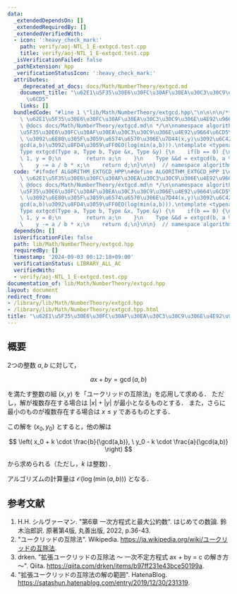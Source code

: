 ```yaml
---
data:
  _extendedDependsOn: []
  _extendedRequiredBy: []
  _extendedVerifiedWith:
  - icon: ':heavy_check_mark:'
    path: verify/aoj-NTL_1_E-extgcd.test.cpp
    title: verify/aoj-NTL_1_E-extgcd.test.cpp
  _isVerificationFailed: false
  _pathExtension: hpp
  _verificationStatusIcon: ':heavy_check_mark:'
  attributes:
    _deprecated_at_docs: docs/Math/NumberTheory/extgcd.md
    document_title: "\u62E1\u5F35\u30E6\u30FC\u30AF\u30EA\u30C3\u30C9\u306E\u4E92\u9664\
      \u6CD5"
    links: []
  bundledCode: "#line 1 \"lib/Math/NumberTheory/extgcd.hpp\"\n\n\n\n/**\n * @brief\
    \ \u62E1\u5F35\u30E6\u30FC\u30AF\u30EA\u30C3\u30C9\u306E\u4E92\u9664\u6CD5\n *\
    \ @docs docs/Math/NumberTheory/extgcd.md\n */\n\nnamespace algorithm {\n\n// \u62E1\
    \u5F35\u30E6\u30FC\u30AF\u30EA\u30C3\u30C9\u306E\u4E92\u9664\u6CD5\uFF0E\n// ax+by=gcd(a,b)\
    \ \u3092\u6E80\u305F\u3059\u6574\u6570\u306E\u7D44(x,y)\u3092\u6C42\u3081\uFF0C\
    gcd(a,b)\u3092\u8FD4\u3059\uFF0EO(log(min(a,b))).\ntemplate <typename Type>\n\
    Type extgcd(Type a, Type b, Type &x, Type &y) {\n    if(b == 0) {\n        x =\
    \ 1, y = 0;\n        return a;\n    }\n    Type &&d = extgcd(b, a % b, y, x);\n\
    \    y -= a / b * x;\n    return d;\n}\n\n}  // namespace algorithm\n\n\n"
  code: "#ifndef ALGORITHM_EXTGCD_HPP\n#define ALGORITHM_EXTGCD_HPP 1\n\n/**\n * @brief\
    \ \u62E1\u5F35\u30E6\u30FC\u30AF\u30EA\u30C3\u30C9\u306E\u4E92\u9664\u6CD5\n *\
    \ @docs docs/Math/NumberTheory/extgcd.md\n */\n\nnamespace algorithm {\n\n// \u62E1\
    \u5F35\u30E6\u30FC\u30AF\u30EA\u30C3\u30C9\u306E\u4E92\u9664\u6CD5\uFF0E\n// ax+by=gcd(a,b)\
    \ \u3092\u6E80\u305F\u3059\u6574\u6570\u306E\u7D44(x,y)\u3092\u6C42\u3081\uFF0C\
    gcd(a,b)\u3092\u8FD4\u3059\uFF0EO(log(min(a,b))).\ntemplate <typename Type>\n\
    Type extgcd(Type a, Type b, Type &x, Type &y) {\n    if(b == 0) {\n        x =\
    \ 1, y = 0;\n        return a;\n    }\n    Type &&d = extgcd(b, a % b, y, x);\n\
    \    y -= a / b * x;\n    return d;\n}\n\n}  // namespace algorithm\n\n#endif\n"
  dependsOn: []
  isVerificationFile: false
  path: lib/Math/NumberTheory/extgcd.hpp
  requiredBy: []
  timestamp: '2024-09-03 00:12:18+09:00'
  verificationStatus: LIBRARY_ALL_AC
  verifiedWith:
  - verify/aoj-NTL_1_E-extgcd.test.cpp
documentation_of: lib/Math/NumberTheory/extgcd.hpp
layout: document
redirect_from:
- /library/lib/Math/NumberTheory/extgcd.hpp
- /library/lib/Math/NumberTheory/extgcd.hpp.html
title: "\u62E1\u5F35\u30E6\u30FC\u30AF\u30EA\u30C3\u30C9\u306E\u4E92\u9664\u6CD5"
---
```

## 概要

2つの整数 $a, b$ に対して，

$$
ax + by = \gcd(a, b)
$$

を満たす整数の組 $(x, y)$ を「ユークリッドの互除法」を応用して求める．
ただし，解が複数存在する場合は $\lvert x \rvert + \lvert y \rvert$ が最小となるものとする．
また，さらに最小のものが複数存在する場合は $x \leq y$ であるものとする．

この解を $(x_0, y_0)$ とすると，他の解は 

$$
\left( x_0 + k \cdot \frac{b}{\gcd(a,b)}, \ y_0 - k \cdot \frac{a}{\gcd(a,b)} \right)
$$

から求められる（ただし，$k$ は整数）．

アルゴリズムの計算量は $\mathcal{O}(\log(\min(a,b)))$ となる．


## 参考文献

1. H.H. シルヴァーマン. "第6章 一次方程式と最大公約数". はじめての数論. 鈴木治郎訳. 原著第4版, 丸善出版, 2022, p.36-43.
1. "ユークリッドの互除法". Wikipedia. <https://ja.wikipedia.org/wiki/ユークリッドの互除法>.
1. drken. "拡張ユークリッドの互除法 〜 一次不定方程式 ax + by = c の解き方 〜". Qiita. <https://qiita.com/drken/items/b97ff231e43bce50199a>.
1. "拡張ユークリッドの互除法の解の範囲". HatenaBlog. <https://satashun.hatenablog.com/entry/2019/12/30/231319>.
